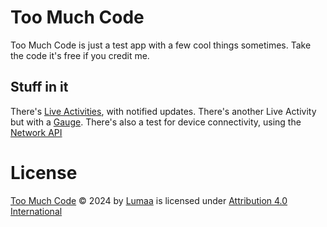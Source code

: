 # Too Much Code
Too Much Code is just a test app with a few cool things sometimes. Take the code it's free if you credit me.

## Stuff in it
There's [Live Activities](https://developer.apple.com/documentation/activitykit/displaying-live-data-with-live-activities), with notified updates. There's another Live Activity but with a [Gauge](https://sarunw.com/posts/swiftui-gauge/#accessorycircularcapacity). There's also a test for device connectivity, using the [Network API](https://developer.apple.com/documentation/network)

# License
[Too Much Code](https://github.com/lumaa-dev/Too-Much-Code) © 2024 by [Lumaa](https://lumaa.fr/) is licensed under [Attribution 4.0 International](http://creativecommons.org/licenses/by/4.0/)
